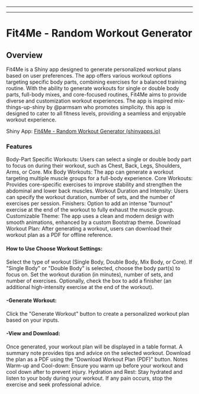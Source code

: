 ------------------------------------------------------------------------

------------------------------------------------------------------------

# **Fit4Me - Random Workout Generator**

## Overview

Fit4Me is a Shiny app designed to generate personalized workout plans based on user preferences. The app offers various workout options targeting specific body parts, combining exercises for a balanced training routine. With the ability to generate workouts for single or double body parts, full-body mixes, and core-focused routines, Fit4Me aims to provide diverse and customization workout experiences. The app is inspired mix-things-up-shiny by @parmsam who promotes simplicity. this app is designed to cater to all fitness levels, providing a seamless and enjoyable workout experience.

Shiny App: [Fit4Me - Random Workout Generator (shinyapps.io)](https://databrewer.shinyapps.io/Fit4me/)

### **Features**

Body-Part Specific Workouts: Users can select a single or double body part to focus on during their workout, such as Chest, Back, Legs, Shoulders, Arms, or Core. Mix Body Workouts: The app can generate a workout targeting multiple muscle groups for a full-body experience. Core Workouts: Provides core-specific exercises to improve stability and strengthen the abdominal and lower back muscles. Workout Duration and Intensity: Users can specify the workout duration, number of sets, and the number of exercises per session. Finishers: Option to add an intense "burnout" exercise at the end of the workout to fully exhaust the muscle group. Customizable Theme: The app uses a clean and modern design with smooth animations, enhanced by a custom Bootstrap theme. Download Workout Plan: After generating a workout, users can download their workout plan as a PDF for offline reference.

#### **How to Use Choose Workout Settings:**

Select the type of workout (Single Body, Double Body, Mix Body, or Core). If "Single Body" or "Double Body" is selected, choose the body part(s) to focus on. Set the workout duration (in minutes), number of sets, and number of exercises. Optionally, check the box to add a finisher (an additional high-intensity exercise at the end of the workout).

#### **-Generate Workout:**

Click the "Generate Workout" button to create a personalized workout plan based on your inputs.

#### **-View and Download:**

Once generated, your workout plan will be displayed in a table format. A summary note provides tips and advice on the selected workout. Download the plan as a PDF using the "Download Workout Plan (PDF)" button. Notes Warm-up and Cool-down: Ensure you warm up before your workout and cool down after to prevent injury. Hydration and Rest: Stay hydrated and listen to your body during your workout. If any pain occurs, stop the exercise and seek professional advice.
